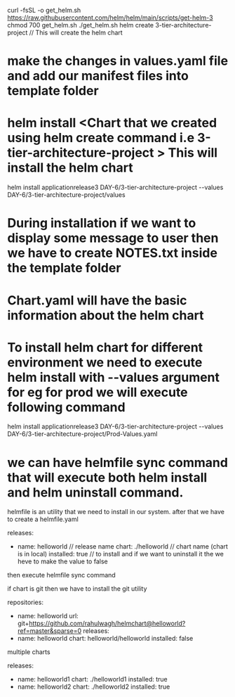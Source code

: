 curl -fsSL -o get_helm.sh https://raw.githubusercontent.com/helm/helm/main/scripts/get-helm-3
chmod 700 get_helm.sh
./get_helm.sh
helm create 3-tier-architecture-project // This will create the helm chart
# make the changes in values.yaml file and add our manifest files into template folder
# helm install <ReleaseName> <Chart that we created using helm create command i.e  3-tier-architecture-project  > This will install the helm chart
helm install applicationrelease3 DAY-6/3-tier-architecture-project --values DAY-6/3-tier-architecture-project/values
# During installation if we want to display some message to user then we have to create NOTES.txt inside the template folder

# Chart.yaml will have the basic information about the helm chart

# To install helm chart for different environment we need to execute helm install with --values argument for eg for prod we will execute following command

helm install applicationrelease3 DAY-6/3-tier-architecture-project --values DAY-6/3-tier-architecture-project/Prod-Values.yaml

# we can have helmfile sync command that will execute both helm install and helm uninstall command. 

helmfile is an utility that we need to install in our system. after that we have to create a helmfile.yaml

releases:
  - name: helloworld // release name 
    chart: ./helloworld // chart name (chart is in local)
    installed: true // to install and if we want to uninstall it the we heve to make the value to false

then execute helmfile sync command

if chart is git then we have to install the git utility 

repositories:
  - name: helloworld
    url: git+https://github.com/rahulwagh/helmchart@helloworld?ref=master&sparse=0
releases:
  - name: helloworld
    chart: helloworld/helloworld
    installed: false 



multiple charts

releases:
  - name: helloworld1
    chart: ./helloworld1
    installed: true
  - name: helloworld2
    chart: ./helloworld2
    installed: true

